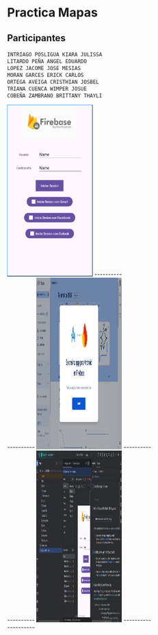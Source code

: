 # Practica Mapas
## Participantes
    INTRIAGO POSLIGUA KIARA JULISSA
    LITARDO PEÑA ANGEL EDUARDO
    LOPEZ JACOME JOSE MESIAS
    MORAN GARCES ERICK CARLOS
    ORTEGA AVEIGA CRISTHIAN JOSBEL
    TRIANA CUENCA WIMPER JOSUE
    COBEÑA ZAMBRANO BRITTANY THAYLI
    
<img src="captura1.png" width="200" height="400">
----------<br>
----------
<img src="captura2.png" width="200" height="400">
----------<br>
----------
<img src="captura3.png" width="200" height="400">
----------<br>
----------
